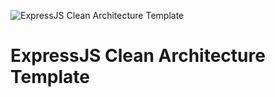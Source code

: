 ![ExpressJS Clean Architecture Template](https://repository-images.githubusercontent.com/436595093/fd767365-8062-4eef-b8b5-1a4feddcd7e6)
# ExpressJS Clean Architecture Template

